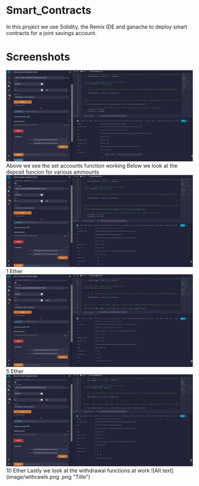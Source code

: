 # Smart_Contracts
In this project we use Solidity, the Remix IDE and ganache to deploy smart contracts for a joint savings account.
# Screenshots
![Alt text](image/setaccounts.png "Title")
Above we see the set accounts function working
Below we look at the deposit funcion for various ammounts 
![Alt text](image/1ether.png "Title")
1 Ether
![Alt text](image/5ether.png "Title")
5 Ether
![Alt text](image/10ether.png "Title")
10 Ether
Lastly we look at the withdrawal functions at work
![Alt text](image/withrawls.png .png "Title")
